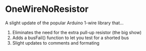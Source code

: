 OneWireNoResistor
=================

A slight update of the popular Arduino 1-wire library that...

1) Eliminates the need for the extra pull-up resistor (the big show)
2) Adds a busFail() function to let you test for a shorted bus
3) Slight updates to comments and formating
